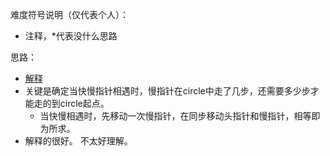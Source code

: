 难度符号说明（仅代表个人）：

 - 注释，*代表没什么思路

思路：

- [解释](https://github.com/pezy/LeetCode/tree/master/141.%20Linked%20List%20Cycle%20II)
- 关键是确定当快慢指针相遇时，慢指针在circle中走了几步，还需要多少步才能走的到circle起点。
  - 当快慢相遇时，先移动一次慢指针，在同步移动头指针和慢指针，相等即为所求。
- 解释的很好。 不太好理解。